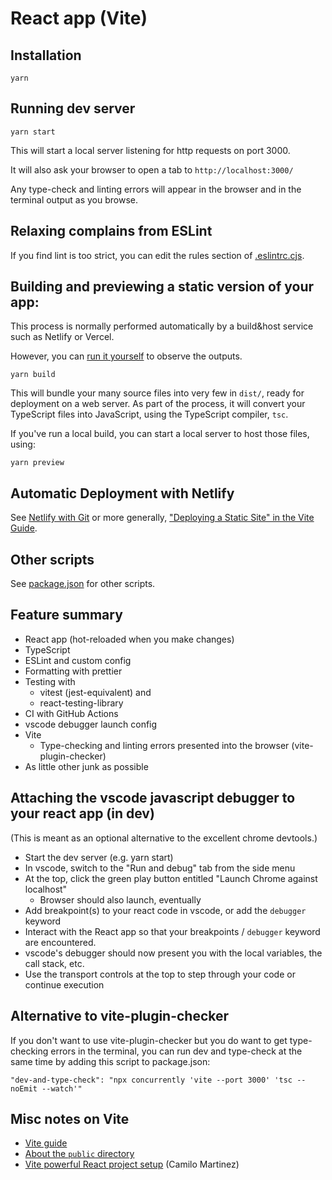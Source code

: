 # React app (Vite)

## Installation

```
yarn
```

## Running dev server

```
yarn start
```

This will start a local server listening for http requests on port 3000.

It will also ask your browser to open a tab to `http://localhost:3000/`

Any type-check and linting errors will appear in the browser and in the terminal output as you browse.

## Relaxing complains from ESLint

If you find lint is too strict, you can edit the rules section of [.eslintrc.cjs](.eslintrc.cjs).

## Building and previewing a static version of your app:

This process is normally performed automatically by a build&host service such as Netlify or Vercel.

However, you can [run it yourself](https://vitejs.dev/guide/static-deploy.html#building-the-app) to observe the outputs.

```
yarn build
```

This will bundle your many source files into very few in `dist/`, ready for deployment on a web server. As part of the process, it will convert your TypeScript files into JavaScript, using the TypeScript compiler, `tsc`.

If you've run a local build, you can start a local server to host those files, using:

```
yarn preview
```

## Automatic Deployment with Netlify

See [Netlify with Git](https://vitejs.dev/guide/static-deploy.html#building-the-app)
or more generally, ["Deploying a Static Site" in the Vite Guide](https://vitejs.dev/guide/static-deploy.html).

## Other scripts

See [package.json](package.json) for other scripts.

## Feature summary

-   React app (hot-reloaded when you make changes)
-   TypeScript
-   ESLint and custom config
-   Formatting with prettier
-   Testing with
    -   vitest (jest-equivalent) and
    -   react-testing-library
-   CI with GitHub Actions
-   vscode debugger launch config
-   Vite
    -   Type-checking and linting errors presented into the browser (vite-plugin-checker)
-   As little other junk as possible

## Attaching the vscode javascript debugger to your react app (in dev)

(This is meant as an optional alternative to the excellent chrome devtools.)

-   Start the dev server (e.g. yarn start)
-   In vscode, switch to the "Run and debug" tab from the side menu
-   At the top, click the green play button entitled "Launch Chrome against localhost"
    -   Browser should also launch, eventually
-   Add breakpoint(s) to your react code in vscode, or add the `debugger` keyword
-   Interact with the React app so that your breakpoints / `debugger` keyword are encountered.
-   vscode's debugger should now present you with the local variables, the call stack, etc.
-   Use the transport controls at the top to step through your code or continue execution

## Alternative to vite-plugin-checker

If you don't want to use vite-plugin-checker but you do want to get type-checking errors in the terminal, you can run dev and type-check at the same time by adding this script to package.json:

```
"dev-and-type-check": "npx concurrently 'vite --port 3000' 'tsc --noEmit --watch'"
```

## Misc notes on Vite

-   [Vite guide](https://vitejs.dev/guide/)
-   [About the `public` directory](https://vitejs.dev/guide/assets.html#the-public-directory)
-   [Vite powerful React project setup](https://dev.to/equiman/vite-powerful-react-project-g4m) (Camilo Martinez)
